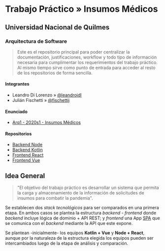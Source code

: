 # Trabajo Práctico » Insumos Médicos

## Universidad Nacional de Quilmes

### Arquitectura de Software

> Este es el repositorio principal
> para poder centralizar la documentación, justificaciones,
> workflow y todo tipo de información necesaria para
> cumplimentar los requerimientos del trabajo práctico.
> Al mismo tiempo sirve como punto de entrada para
> acceder al resto de los repositorios de forma sencilla.

#### Integrantes

* Leandro Di Lorenzo » [@leandrojdl](https://github.com/leandrojdl)
* Julián Fischetti » [@fischettij](https://github.com/fischettij)

#### Enunciado

* [Arq1 - 2020s1 - Insumos Médicos](https://docs.google.com/document/d/1AyV7urbQM0ywcCVH7bCqCrsFQ7miNpRu_-kGEK_vt7A/edit#)

#### Repositorios

* [Backend Node](https://github.com/unq-arqsoft-difi/covid-back-node)
* [Backend Kotlin](https://github.com/unq-arqsoft-difi/covid-back-kotlin)
* [Frontend React](https://github.com/unq-arqsoft-difi/covid-front-react)
* [Frontend Vue](https://github.com/unq-arqsoft-difi/covid-front-vue)

## Idea General

> "El objetivo del trabajo práctico es desarrollar un sistema que permita la carga y almacenamiento de la información de solicitudes de insumos para combatir la pandemia".

Se establecen dos _stack tecnológicos_ para ser comparados
en una primera etapa. En ambos casos se plantea la
estructura _backend_ - _frontend_ donde _backend_ incluye
lógica de dominio + API REST; y _frontend_ una App [SPA](https://en.wikipedia.org/wiki/Single-page\_application)
que se comunica con el _backend_ mediante la API que este expone.

Se plantean -inicialmente- los equipos **Kotlin + Vue** y **Node + React**,
aunque por la naturaleza de la estructura elegida los equipos pueden ser
intercambiados luego de la etapa de análisis y comparación.
